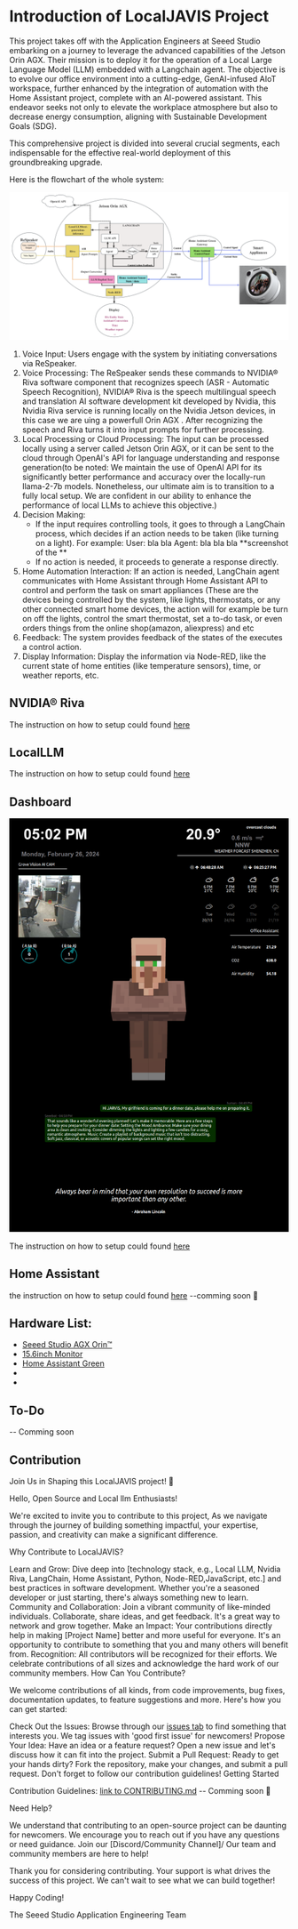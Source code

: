 # Introduction of LocalJAVIS Project

This project takes off with the Application Engineers at Seeed Studio embarking on a journey to leverage the advanced capabilities of the Jetson Orin AGX. Their mission is to deploy it for the operation of a Local Large Language Model (LLM) embedded with a Langchain agent. The objective is to evolve our office environment into a cutting-edge, GenAI-infused AIoT workspace, further enhanced by the integration of automation with the Home Assistant project, complete with an AI-powered assistant. This endeavor seeks not only to elevate the workplace atmosphere but also to decrease energy consumption, aligning with Sustainable Development Goals (SDG).

This comprehensive project is divided into several crucial segments, each indispensable for the effective real-world deployment of this groundbreaking upgrade.

Here is the flowchart of the whole system:

![Flow Diagram](https://github.com/Seeed-Projects/LocalJARVIS/blob/main/Resource/flowchart.png)

1. Voice Input: Users engage with the system by initiating conversations via ReSpeaker.
2. Voice Processing: The ReSpeaker sends these commands to NVIDIA® Riva software component that recognizes speech (ASR - Automatic Speech Recognition), NVIDIA® Riva is the speech multilingual speech and translation AI software development kit developed by Nvidia, this Nvidia Riva service is running locally on the Nvidia Jetson devices, in this case we are uing a powerfull Orin AGX . After recognizing the speech and Riva turns it into input prompts for further processing.
3. Local Processing or Cloud Processing: The input can be processed locally using a server called Jetson Orin AGX, or it can be sent to the cloud through OpenAI's API for language understanding and response generation(to be noted: We maintain the use of OpenAI API for its significantly better performance and accuracy over the locally-run llama-2-7b models. Nonetheless, our ultimate aim is to transition to a fully local setup. We are confident in our ability to enhance the performance of local LLMs to achieve this objective.)
4. Decision Making:
   * If the input requires controlling tools, it goes to through a LangChain process, which decides if an action needs to be taken (like turning on a light).
    For example:
        User: bla bla
        Agent: bla bla bla
        **screenshot of the **
   * If no action is needed, it proceeds to generate a response directly.
5. Home Automation Interaction: If an action is needed, LangChain agent communicates with Home Assistant through Home Assistant API to control and  perform the task on smart appliances (These are the devices being controlled by the system, like lights, thermostats, or any other connected smart home devices, the action will for example be turn on off the lights, control the smart thermostat, set a to-do task, or even orders things from the online shop(amazon, aliexpress) and etc
6. Feedback: The system provides feedback of the states of the executes a control action.
7. Display Information: Display the information via Node-RED, like the current state of home entities (like temperature sensors), time, or weather reports, etc.

## NVIDIA® Riva

The instruction on how to setup could found [here](https://wiki.seeedstudio.com/Local_Voice_Chatbot/)


## LocalLLM

The instruction on how to setup could found [here](https://github.com/Seeed-Projects/LocalJARVIS/tree/main/Software/llm)

## Dashboard

![Magic Mirror Interface](https://github.com/Seeed-Projects/LocalJARVIS/blob/main/Resource/dashboard.png)

The instruction on how to setup could found [here](https://github.com/Seeed-Projects/LocalJARVIS/tree/main/Software/node-red)

## Home Assistant

the instruction on how to setup could found [here]() --comming soon 🚧

## Hardware List:

* [Seeed Studio AGX Orin™](https://www.seeedstudio.com/NVIDIArJetson-AGX-Orintm-64GB-Developer-Kit-p-5641.html)
* [15.6inch Monitor](https://www.seeedstudio.com/15-6-Inch-IPS-Portable-Monitor-p-5757.html)
* [Home Assistant Green](https://www.seeedstudio.com/Home-Assistant-Green-p-5792.html)
* []()
* []()

## To-Do

-- Comming soon

## Contribution 

Join Us in Shaping this LocalJAVIS project! 🌟

Hello, Open Source and Local llm Enthusiasts!

We're excited to invite you to contribute to this project, As we navigate through the journey of building something impactful, your expertise, passion, and creativity can make a significant difference.

Why Contribute to LocalJAVIS?

Learn and Grow: Dive deep into [technology stack, e.g., Local LLM, Nvidia Riva, LangChain, Home Assistant, Python, Node-RED,JavaScript, etc.] and best practices in software development. Whether you're a seasoned developer or just starting, there's always something new to learn.
Community and Collaboration: Join a vibrant community of like-minded individuals. Collaborate, share ideas, and get feedback. It's a great way to network and grow together.
Make an Impact: Your contributions directly help in making [Project Name] better and more useful for everyone. It's an opportunity to contribute to something that you and many others will benefit from.
Recognition: All contributors will be recognized for their efforts. We celebrate contributions of all sizes and acknowledge the hard work of our community members.
How Can You Contribute?

We welcome contributions of all kinds, from code improvements, bug fixes, documentation updates, to feature suggestions and more. Here's how you can get started:

Check Out the Issues: Browse through our [issues tab](https://github.com/Seeed-Projects/LocalJARVIS/issues) to find something that interests you. We tag issues with 'good first issue' for newcomers!
Propose Your Idea: Have an idea or a feature request? Open a new issue and let's discuss how it can fit into the project.
Submit a Pull Request: Ready to get your hands dirty? Fork the repository, make your changes, and submit a pull request. Don't forget to follow our contribution guidelines!
Getting Started

Contribution Guidelines: [link to CONTRIBUTING.md]() -- Comming soon 🚧

Need Help?

We understand that contributing to an open-source project can be daunting for newcomers. We encourage you to reach out if you have any questions or need guidance. Join our [Discord/Community Channel]/ Our team and community members are here to help!

Thank you for considering contributing. Your support is what drives the success of this project. We can't wait to see what we can build together!

Happy Coding!

The Seeed Studio Application Engineering Team